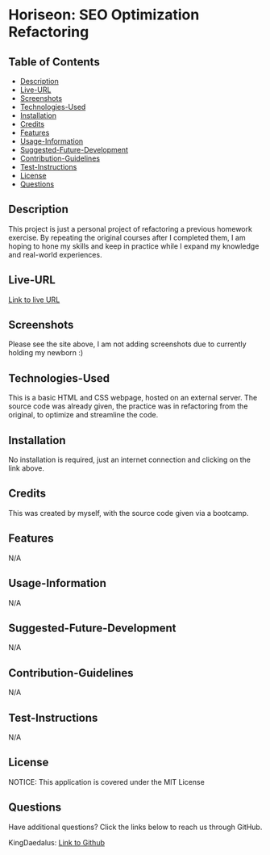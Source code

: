 # Horiseon: SEO Optimization Refactoring

## Table of Contents

* [Description](#description)
* [Live-URL](#live-url)
* [Screenshots](#screenshots)
* [Technologies-Used](#technologies-used)
* [Installation](#installation)
* [Credits](#credits)
* [Features](#features)
* [Usage-Information](#usage-information)
* [Suggested-Future-Development](#suggested-future-development)
* [Contribution-Guidelines](#contribution-guidelines)
* [Test-Instructions](#test-instructions)
* [License](#license)
* [Questions](#questions)

## Description

This project is just a personal project of refactoring a previous homework exercise. By repeating the original courses after I completed them,
I am hoping to hone my skills and keep in practice while I expand my knowledge and real-world experiences. 

## Live-URL

[Link to live URL](https://kingdaedalus.github.io/horiseon-refactor/#search-engine-optimization)

## Screenshots

Please see the site above, I am not adding screenshots due to currently holding my newborn :)

## Technologies-Used

This is a basic HTML and CSS webpage, hosted on an external server. The source code was already given, the practice was in refactoring from the
original, to optimize and streamline the code.



## Installation

No installation is required, just an internet connection and clicking on the link above.

## Credits

This was created by myself, with the source code given via a bootcamp.

## Features

N/A

## Usage-Information

N/A

## Suggested-Future-Development

N/A

## Contribution-Guidelines

N/A

## Test-Instructions

N/A

## License

NOTICE: This application is covered under the MIT License

## Questions

Have additional questions? Click the links below to reach us through GitHub.

KingDaedalus: [Link to Github](https://github.com/kingdaedalus)